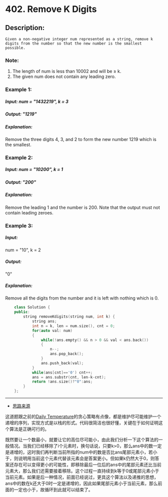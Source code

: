 # 402. Remove K Digits
## Description:
```
Given a non-negative integer num represented as a string, remove k digits from the number so that the new number is the smallest possible.
```
### Note:

   1. The length of num is less than 10002 and will be ≥ k.
   2. The given num does not contain any leading zero.

### Example 1:

##### Input: num = "1432219", k = 3
##### Output: "1219"
##### Explanation: 
Remove the three digits 4, 3, and 2 to form the new number 1219 which is the smallest.

### Example 2:

##### Input: num = "10200", k = 1
##### Output: "200"
##### Explanation:
 Remove the leading 1 and the number is 200. Note that the output must not contain leading zeroes.

### Example 3:

##### Input: 
num = "10", k = 2
##### Output: 
"0"
##### Explanation:
 Remove all the digits from the number and it is left with nothing which is 0.
```cpp
    class Solution {  
    public:  
        string removeKdigits(string num, int k) {  
            string ans;  
            int n = k, len = num.size(), cnt = 0;  
            for(auto val: num)  
            {  
                while(!ans.empty() && n > 0 && val < ans.back())  
                {  
                    n--;  
                    ans.pop_back();  
                }  
                ans.push_back(val);  
            }  
            while(ans[cnt]=='0') cnt++;  
            ans = ans.substr(cnt, len-k-cnt);  
            return !ans.size()?"0":ans;  
        }  
    };  
```
******************************************
- [思路来源](https://blog.csdn.net/qq508618087/article/details/52584133)

这道题跟之前的[Daily Temperature]()的贪心策略有点像，都是维护尽可能维护一个递增的序列，实现方式是以栈的形式。代码很简洁也很好懂，关键在于如何证明这个算法是正确可行的。

既然要让一个数最小，就要让它的高位尽可能小，由此我们分析一下这个算法的一般情况。当我们已经移除了i个元素时，换句话说，只要k>0，那么ans中的数一定是递增的，这时我们再判断当前所指的num中的数是否比ans尾部元素小，若小于，则说明用当前这个元素代替该元素会是答案更小。但如果k仍然大于0，则答案还存在可以变得更小的可能性，即移除最后一位后的ans中的尾部元素还比当前元素大，那么我们还需要接着移除。这个过程一直持续到k等于0或尾部元素小于当前元素。如果是后一种情况，前面已经说过，更具这个算法以及递推的思想，ans中的数在k还大于0时一定是递增的，因此如果尾部元素小于当前元素，那么前面的一定也小于，故循环到此就可以结束了。